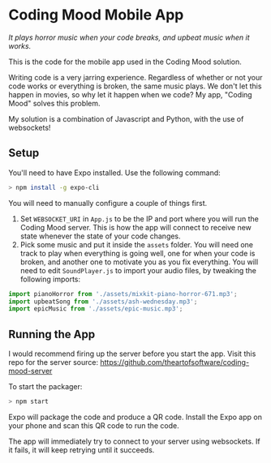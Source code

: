 # Coding Mood Mobile App

*It plays horror music when your code breaks, and upbeat music when it works.*

This is the code for the mobile app used in the Coding Mood solution.

Writing code is a very jarring experience. Regardless of whether or not your code works or everything is broken, the same music plays. We don't let this happen in movies, so why let it happen when we code? My app, "Coding Mood" solves this problem.

My solution is a combination of Javascript and Python, with the use of websockets!

## Setup

You'll need to have Expo installed. Use the following command:

```bash
> npm install -g expo-cli
```

You will need to manually configure a couple of things first.

1. Set `WEBSOCKET_URI` in `App.js` to be the IP and port where you will run the Coding Mood server. This is how the app will connect to receive new state whenever the state of your code changes.
2. Pick some music and put it inside the `assets` folder. You will need one track to play when everything is going well, one for when your code is broken, and another one to motivate you as you fix everything. You will need to edit `SoundPlayer.js` to import your audio files, by tweaking the following imports:

```javascript
import pianoHorror from './assets/mixkit-piano-horror-671.mp3';
import upbeatSong from './assets/ash-wednesday.mp3';
import epicMusic from './assets/epic-music.mp3';
```

## Running the App

I would recommend firing up the server before you start the app. Visit this repo for the server source: https://github.com/theartofsoftware/coding-mood-server

To start the packager:

```bash
> npm start
```

Expo will package the code and produce a QR code. Install the Expo app on your phone and scan this QR code to run the code.

The app will immediately try to connect to your server using websockets. If it fails, it will keep retrying until it succeeds.
